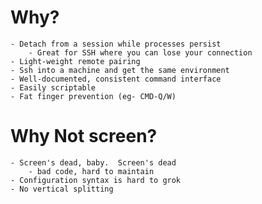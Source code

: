 # Why?
    - Detach from a session while processes persist
        - Great for SSH where you can lose your connection
    - Light-weight remote pairing
    - Ssh into a machine and get the same environment
    - Well-documented, consistent command interface
    - Easily scriptable
    - Fat finger prevention (eg- CMD-Q/W)

# Why Not screen?
    - Screen's dead, baby.  Screen's dead
        - bad code, hard to maintain
    - Configuration syntax is hard to grok
    - No vertical splitting
